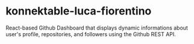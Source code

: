 # konnektable-luca-fiorentino
 React-based Github Dashboard that displays dynamic informations about user's profile, repositories, and followers using the Github REST API.
